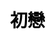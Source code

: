 ---
title: 初戀
layout: dream_interpretation/kind_single
description: 解夢 - 人物 - 初戀.
js: []
css: ["css/luck/dream_interpretation/dream_interpretation.css"]
---